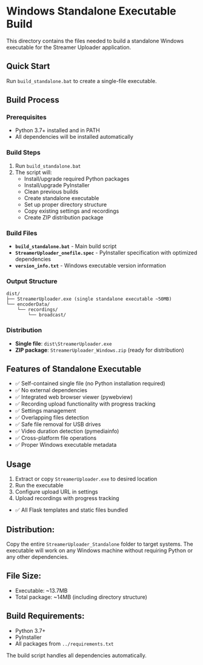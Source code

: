 # Windows Standalone Executable Build

This directory contains the files needed to build a standalone Windows executable for the Streamer Uploader application.

## Quick Start

Run `build_standalone.bat` to create a single-file executable.

## Build Process

### Prerequisites
- Python 3.7+ installed and in PATH
- All dependencies will be installed automatically

### Build Steps
1. Run `build_standalone.bat`
2. The script will:
   - Install/upgrade required Python packages
   - Install/upgrade PyInstaller
   - Clean previous builds
   - Create standalone executable
   - Set up proper directory structure
   - Copy existing settings and recordings
   - Create ZIP distribution package

### Build Files
- **`build_standalone.bat`** - Main build script
- **`StreamerUploader_onefile.spec`** - PyInstaller specification with optimized dependencies
- **`version_info.txt`** - Windows executable version information

### Output Structure
```
dist/
├── StreamerUploader.exe (single standalone executable ~50MB)
└── encoderData/
    └── recordings/
        └── broadcast/
```

### Distribution
- **Single file**: `dist\StreamerUploader.exe`
- **ZIP package**: `StreamerUploader_Windows.zip` (ready for distribution)

## Features of Standalone Executable
- ✅ Self-contained single file (no Python installation required)
- ✅ No external dependencies
- ✅ Integrated web browser viewer (pywebview)
- ✅ Recording upload functionality with progress tracking
- ✅ Settings management
- ✅ Overlapping files detection
- ✅ Safe file removal for USB drives
- ✅ Video duration detection (pymediainfo)
- ✅ Cross-platform file operations
- ✅ Proper Windows executable metadata

## Usage
1. Extract or copy `StreamerUploader.exe` to desired location
2. Run the executable
3. Configure upload URL in settings
4. Upload recordings with progress tracking
- ✅ All Flask templates and static files bundled

## Distribution:
Copy the entire `StreamerUploader_Standalone` folder to target systems. The executable will work on any Windows machine without requiring Python or any other dependencies.

## File Size:
- Executable: ~13.7MB
- Total package: ~14MB (including directory structure)

## Build Requirements:
- Python 3.7+
- PyInstaller
- All packages from `../requirements.txt`

The build script handles all dependencies automatically.
